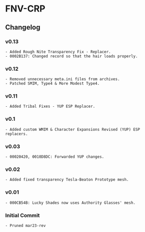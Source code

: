 # FNV-CRP
## Changelog
### v0.13
    - Added Rough Nite Transparency Fix - Replacer.
    - 0002B137: Changed record so that the hair loads properly.
### v0.12
    - Removed unnecessary meta.ini files from archives.
    - Patched SMIM, Type4 & More Modest Type4.
### v0.11
    - Added Tribal Fixes - YUP ESP Replacer.
### v0.1
    - Added custom WMIM & Character Expansions Revised (YUP) ESP replacers.
### v0.03
    - 00020420, 0010D8DC: Forwarded YUP changes.
### v0.02
    - Added fixed transparency Tesla-Beaton Prototype mesh.
### v0.01
    - 000CB54B: Lucky Shades now uses Authority Glasses' mesh.
### Initial Commit
    - Pruned mar23-rev